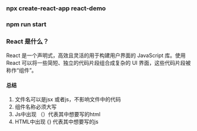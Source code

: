 ### npx create-react-app react-demo

### npm run start


### React 是什么？
React 是一个声明式，高效且灵活的用于构建用户界面的 JavaScript 库。使用 React 可以将一些简短、独立的代码片段组合成复杂的 UI 界面，这些代码片段被称作“组件”。
#### 总结

1. 文件名可以是jsx 或者js，不影响文件中的代码
2. 组件名称必须大写
3. Js中出现 （）代表其中想要写的html
4. HTML中出现 {} 代表其中想要写的js
